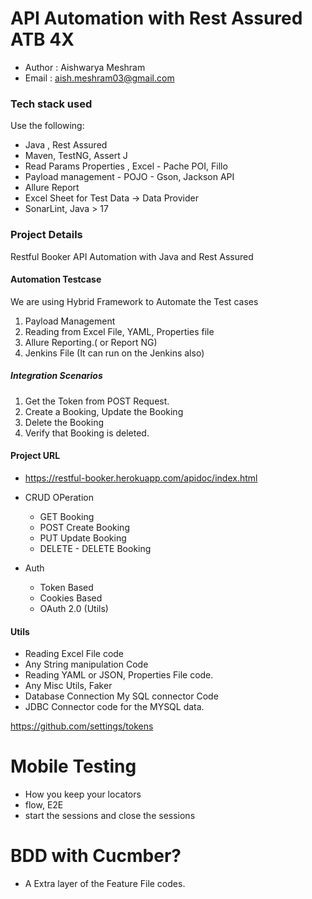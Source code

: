 # API Automation with Rest Assured ATB 4X
- Author : Aishwarya Meshram
- Email : aish.meshram03@gmail.com

### Tech stack used

Use the following:
- Java , Rest Assured
- Maven, TestNG,  Assert J
- Read Params Properties , Excel - Pache POI, Fillo
- Payload management - POJO - Gson, Jackson API
- Allure Report
- Excel Sheet for Test Data → Data Provider
- SonarLint, Java > 17


### Project Details
Restful Booker API Automation with Java and Rest Assured

#### Automation Testcase
We are using Hybrid Framework to Automate the Test cases
1. Payload Management
2. Reading from Excel File, YAML, Properties file
3. Allure Reporting.( or Report NG)
4. Jenkins File (It can run on the Jenkins also)


##### Integration Scenarios

1. Get the Token from POST Request.
2. Create a Booking, Update the Booking
3. Delete the Booking
2. Verify that Booking is deleted.

#### Project URL 
- https://restful-booker.herokuapp.com/apidoc/index.html
- CRUD OPeration
  - GET Booking
  - POST Create Booking
  - PUT Update Booking
  - DELETE - DELETE Booking

- Auth
  - Token Based
  - Cookies Based
  - OAuth 2.0 (Utils)

#### Utils
- Reading Excel File code
- Any String manipulation Code
- Reading YAML or JSON, Properties File code.
- Any Misc Utils, Faker
- Database Connection My SQL connector Code
- JDBC Connector code for the MYSQL data.


https://github.com/settings/tokens



# Mobile Testing
- How you keep your locators
- flow, E2E 
- start the sessions and close the sessions

# BDD with Cucmber?
- A Extra layer of the Feature File codes.

